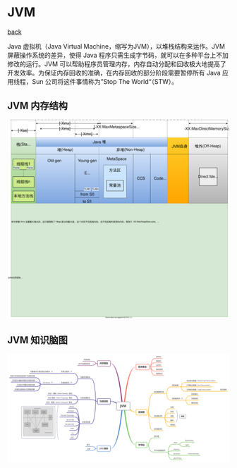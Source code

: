# JVM

[back](../README.md)

Java 虚拟机（Java Virtual Machine，缩写为JVM），以堆栈结构来运作。JVM 屏蔽操作系统的差异，使得 Java 程序只需生成字节码，就可以在多种平台上不加修改的运行。JVM 可以帮助程序员管理内存，内存自动分配和回收极大地提高了开发效率。为保证内存回收的准确，在内存回收的部分阶段需要暂停所有 Java 应用线程，Sun 公司将这件事情称为”Stop The World“（STW）。

## JVM 内存结构

![](./draw/1.JVM内存结构.svg)

## JVM 知识脑图

![](./mind/1.JVM.png)

